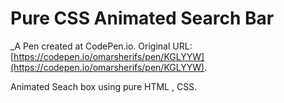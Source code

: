 # Pure CSS Animated Search Bar
 _A Pen created at CodePen.io. Original URL: [https://codepen.io/omarsherifs/pen/KGLYYW](https://codepen.io/omarsherifs/pen/KGLYYW).

 Animated Seach box using pure HTML , CSS.